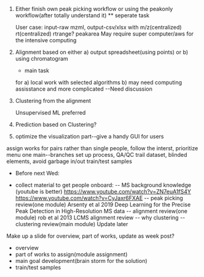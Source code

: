 1. Either finish own peak picking workflow or using the peakonly workflow(after totally understand it)
	** seperate task

	User case: input-raw mzml, output-csv/xlsx with m/z(centralized) rt(centralized) rtrange? peakarea
	May require super computer/aws for the intensive computing


2. Alignment based on either a) output spreadsheet(using points) or b) using chromatogram
	* main task

	for a) local work with selected algorithms
	b) may need computing assisstance and more complicated
	--Need discussion

3. Clustering from the alignment

	Unsupervised ML preferred

4. Prediction based on Clustering?

5. optimize the visualization part--give a handy GUI for users

assign works for pairs rather than single people, follow the interst, prioritize menu
one main--branches
set up process, QA/QC trail dataset, blinded elements, avoid garbage in/out
train/test samples


* Before next Wed:
- collect material to get people onboard:
-- MS background knowledge (youtube is better)
	https://www.youtube.com/watch?v=ZN7euA1fS4Y
	https://www.youtube.com/watch?v=CyJaxr6FXAE
-- peak picking review(one module)
	Arsenty et al 2019 Deep Learning for the Precise Peak Detection in High-Resolution MS data
-- alignment review(one module)
	rob et al 2013 LCMS alignment review
-- why clustering
-- clustering review(main module)
Update later


Make up a slide for overview, part of works, update as week post?
- overview
- part of works to assign(module assignment)
- main goal development(brain storm for the solution)
- train/test samples

